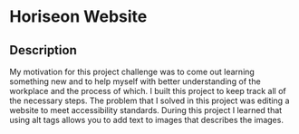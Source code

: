 # Horiseon Website 

## Description 

My motivation for this project challenge was to come out learning something new and to help myself with better understanding of the workplace and the process of which. I built this project to keep track all of the necessary steps. The problem that I solved in this project was editing a website to meet accessibility standards. During this project I learned that using alt tags allows you to add text to images that describes the images. 
